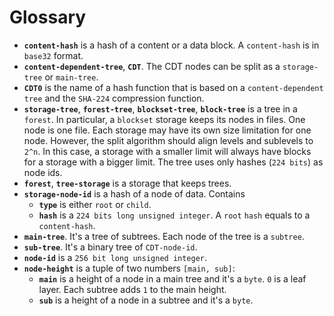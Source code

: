# Glossary

- **`content-hash`** is a hash of a content or a data block. A `content-hash` is in `base32` format.
- **`content-dependent-tree`**, **`CDT`**. The CDT nodes can be split as a `storage-tree` or `main-tree`.
- **`CDT0`** is the name of a hash function that is based on a `content-dependent tree` and the `SHA-224` compression function.
- **`storage-tree`**, **`forest-tree`**, **`blockset-tree`**, **`block-tree`** is a tree in a `forest`.  In particular, a `blockset` storage keeps its nodes in files. One node is one file. Each storage may have its own size limitation for one node. However, the split algorithm should align levels and sublevels to `2^n`. In this case, a storage with a smaller limit will always have blocks for a storage with a bigger limit. The tree uses only hashes (`224 bits`) as node ids.
- **`forest`**, **`tree-storage`** is a storage that keeps trees.
- **`storage-node-id`** is a hash of a node of data. Contains
    - **`type`** is either `root` or `child`.
    - **`hash`** is a `224 bits long unsigned integer`. A `root` `hash` equals to a `content-hash`.
- **`main-tree`**. It's a tree of subtrees. Each node of the tree is a `subtree`.
- **`sub-tree`**. It's a binary tree of `CDT-node-id`.
- **`node-id`** is a `256 bit long unsigned integer`.
- **`node-height`** is a tuple of two numbers `[main, sub]`:
  - **`main`** is a height of a node in a main tree and it's a `byte`. `0` is a leaf layer. Each subtree adds `1` to the main height.
  - **`sub`** is a height of a node in a subtree and it's a `byte`.

